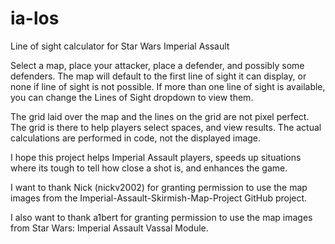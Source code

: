 # ia-los

Line of sight calculator for Star Wars Imperial Assault

Select a map, place your attacker, place a defender, and possibly some defenders.  The map will default to the first line of sight it can display, or none if line of sight is not possible.  If more than one line of sight is available, you can change the Lines of Sight dropdown to view them.

The grid laid over the map and the lines on the grid are not pixel perfect.  The grid is there to help players select spaces, and view results.  The actual calculations are performed in code, not the displayed image.

I hope this project helps Imperial Assault players, speeds up situations where its tough to tell how close a shot is, and enhances the game.

I want to thank Nick (nickv2002) for granting permission to use the map images from the Imperial-Assault-Skirmish-Map-Project GitHub project.

I also want to thank a1bert for granting permission to use the map images from Star Wars: Imperial Assault Vassal Module.